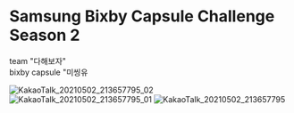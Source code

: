 # Samsung Bixby Capsule Challenge Season 2

team "다해보자"  
bixby capsule "미씽유  
  
![KakaoTalk_20210502_213657795_02](https://user-images.githubusercontent.com/64199120/116813510-08b9cf00-ab8f-11eb-98d5-7d1b80ac2c21.jpg)
![KakaoTalk_20210502_213657795_01](https://user-images.githubusercontent.com/64199120/116813541-2129e980-ab8f-11eb-8564-71f57df34f3b.jpg)
![KakaoTalk_20210502_213657795](https://user-images.githubusercontent.com/64199120/116813543-225b1680-ab8f-11eb-8d9a-fae3fd7fb1c0.jpg)
